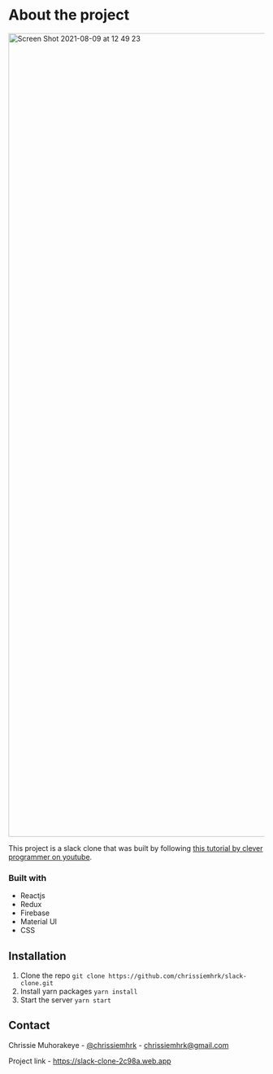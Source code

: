 # About the project 

<img width="1579" alt="Screen Shot 2021-08-09 at 12 49 23" src="https://user-images.githubusercontent.com/25263006/128695833-4e785106-a6f0-4479-a5be-3cf2e47ed050.png">


This project is a slack clone that was built by following [this tutorial by clever programmer on youtube](https://www.youtube.com/watch?v=Oo4ziTddOxs&list=WL&index=1&t=13295s). 

### Built with
 - Reactjs
 - Redux
 - Firebase
 - Material UI
 - CSS

## Installation

1. Clone the repo
`git clone https://github.com/chrissiemhrk/slack-clone.git`
2. Install yarn packages
`yarn install`
3. Start the server
`yarn start`

## Contact

Chrissie Muhorakeye - [@chrissiemhrk](https://twitter.com/chrissiemhrk) - <a href="mailto:chrissiemhrk@gmail.com">chrissiemhrk@gmail.com</a>

Project link - https://slack-clone-2c98a.web.app
